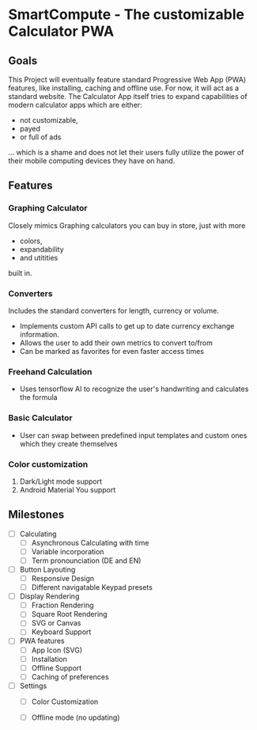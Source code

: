 # SmartCompute - The customizable Calculator PWA

## **Goals**

This Project will eventually feature standard Progressive Web App (PWA) features, like installing, caching and offline use.
For now, it will act as a standard website.
The Calculator App itself tries to expand capabilities of modern calculator apps which are either:
 - not customizable, 
 - payed  
 - or full of ads 
 
 ... which is a shame and does not let their users fully utilize the power of their mobile computing devices they have on hand.
 
 ## Features
 
 ### Graphing Calculator 
 
 Closely mimics Graphing calculators you can buy in store, just with more
 - colors, 
 - expandability 
 - and utitities 
 
 built in.
 
 ### Converters
 
 Includes the standard converters for length, currency or volume. 
 - Implements custom API calls to get up to date currency exchange information.
 - Allows the user to add their own metrics to convert to/from
 - Can be marked as favorites for even faster access times
 
 ### Freehand Calculation
 
 - Uses tensorflow AI to recognize the user's handwriting and calculates the formula
 
 ### Basic Calculator
 
 - User can swap between predefined input templates and custom ones which they create themselves
 
 ### Color customization
 
 1. Dark/Light mode support
 2. Android Material You support
 
 ## Milestones
 
 - [ ] Calculating
    - [ ] Asynchronous Calculating with time
    - [ ] Variable incorporation
    - [ ] Term pronounciation (DE and EN)
 - [ ] Button Layouting
    - [ ] Responsive Design
    - [ ] Different navigatable Keypad presets
 - [ ] Display Rendering
    - [ ] Fraction Rendering
    - [ ] Square Root Rendering
    - [ ] SVG or Canvas
    - [ ] Keyboard Support
 - [ ] PWA features
    - [ ] App Icon (SVG) 
    - [ ] Installation
    - [ ] Offline Support
    - [ ] Caching of preferences
  - [ ] Settings  
    - [ ] Color Customization
    - [ ] Offline mode (no updating)
  
